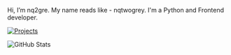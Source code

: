 Hi, I’m nq2gre. My name reads like - nqtwogrey. I'm a Python and Frontend developer.

<p>
  <a href="https://github.com/notnq2gre?tab=repositories"><img src="https://img.shields.io/badge/Projects-Check%20them%20out-blue?style=for-the-badge&logo=github" alt="Projects"></a>
<!--   <a href="https://www.linkedin.com/in/yourlinkedinprofile/"><img src="https://img.shields.io/badge/Connect-on%20LinkedIn-blue?style=for-the-badge&logo=linkedin" alt="LinkedIn"></a>
  <a href="mailto:your.email@example.com"><img src="https://img.shields.io/badge/Reach%20out-via%20email-blue?style=for-the-badge&logo=gmail" alt="Email"></a> -->
</p>

<div>
  <img src="https://github-readme-stats.vercel.app/api?username=notnq2gre&show_icons=true&theme=social" alt="GitHub Stats">
</div>
